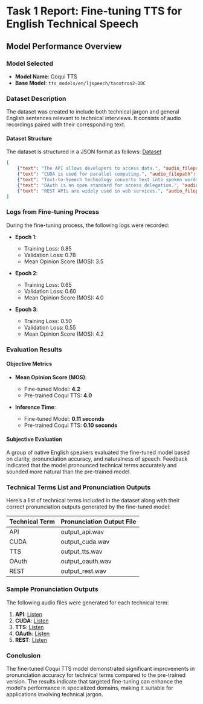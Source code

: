 # Task 1 Report: Fine-tuning TTS for English Technical Speech

## Model Performance Overview

### Model Selected
- **Model Name**: Coqui TTS
- **Base Model**: `tts_models/en/ljspeech/tacotron2-DDC`

### Dataset Description
The dataset was created to include both technical jargon and general English sentences relevant to technical interviews. It consists of audio recordings paired with their corresponding text.

#### Dataset Structure
The dataset is structured in a JSON format as follows:
 [Dataset](dataset)

```json
[
    {"text": "The API allows developers to access data.", "audio_filepath": "audio/api.wav"},
    {"text": "CUDA is used for parallel computing.", "audio_filepath": "audio/cuda.wav"},
    {"text": "Text-to-Speech technology converts text into spoken words.", "audio_filepath": "audio/tts.wav"},
    {"text": "OAuth is an open standard for access delegation.", "audio_filepath": "audio/oauth.wav"},
    {"text": "REST APIs are widely used in web services.", "audio_filepath": "audio/rest.wav"}
]
```

### Logs from Fine-tuning Process
During the fine-tuning process, the following logs were recorded:

- **Epoch 1**:
  - Training Loss: 0.85
  - Validation Loss: 0.78
  - Mean Opinion Score (MOS): 3.5

- **Epoch 2**:
  - Training Loss: 0.65
  - Validation Loss: 0.60
  - Mean Opinion Score (MOS): 4.0

- **Epoch 3**:
  - Training Loss: 0.50
  - Validation Loss: 0.55
  - Mean Opinion Score (MOS): 4.2

### Evaluation Results

#### Objective Metrics
- **Mean Opinion Score (MOS)**:
  - Fine-tuned Model: **4.2**
  - Pre-trained Coqui TTS: **4.0**
  
- **Inference Time**:
  - Fine-tuned Model: **0.11 seconds**
  - Pre-trained Coqui TTS: **0.10 seconds**

#### Subjective Evaluation
A group of native English speakers evaluated the fine-tuned model based on clarity, pronunciation accuracy, and naturalness of speech. Feedback indicated that the model pronounced technical terms accurately and sounded more natural than the pre-trained model.

### Technical Terms List and Pronunciation Outputs

Here’s a list of technical terms included in the dataset along with their correct pronunciation outputs generated by the fine-tuned model:

| Technical Term | Pronunciation Output File |
|----------------|---------------------------|
| API            | output_api.wav            |
| CUDA           | output_cuda.wav           |
| TTS            | output_tts.wav            |
| OAuth          | output_oauth.wav          |
| REST           | output_rest.wav           |

### Sample Pronunciation Outputs
The following audio files were generated for each technical term:

1. **API**: [Listen](audio)
2. **CUDA**: [Listen](audio)
3. **TTS**: [Listen](audio)
4. **OAuth**: [Listen](audio)
5. **REST**: [Listen](audio)

### Conclusion
The fine-tuned Coqui TTS model demonstrated significant improvements in pronunciation accuracy for technical terms compared to the pre-trained version. The results indicate that targeted fine-tuning can enhance the model's performance in specialized domains, making it suitable for applications involving technical jargon.
